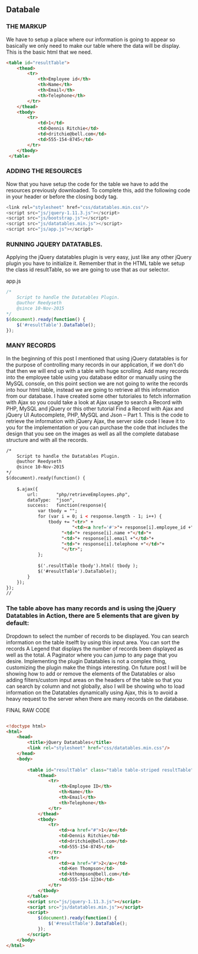 ## Databale

### THE MARKUP
We have to setup a place where our information is going to appear so basically we only need to make our table where the data will be display. This is the basic html that we need.

```html
<table id="resultTable">
 	<thead>
 		<tr>
 			<th>Employee id</th>
 			<th>Name</th>
 			<th>Email</th>
 			<th>Telephone</th>
 		</tr>
 	</thead>
 	<tbody>
 		<tr>
 			<td>1</td>
 			<td>Dennis Ritchie</td>
 			<td>dritchie@bell.com</td>
 			<td>555-154-8745</td>
 		</tr>
 	</tbody>
 </table>
 ```
 
 
### ADDING THE RESOURCES
Now that you have setup the code for the table we have to add the resources previously downloaded. To complete this, add the following code in your header or before the closing body tag.
 
```js
<link rel="stylesheet" href="css/datatables.min.css"/>
<script src="js/jquery-1.11.3.js"></script>
<script src="js/bootstrap.js"></script>
<script src="js/datatables.min.js"></script>
<script src="js/app.js"></script>
```



### RUNNING JQUERY DATATABLES.
Applying the jQuery datatables plugin is very easy, just like any other jQuery plugin you have to initialize it. Remember that in the HTML table we setup the class id resultTable, so we are going to use that as our selector.


app.js
```js
/*
	Script to handle the Datatables Plugin.
	@author Reedyseth
	@since 10-Nov-2015
*/
$(document).ready(function() {
	$('#resultTable').DataTable();
});
```

### MANY RECORDS
In the beginning  of this post I mentioned that using jQuery datatables is for the purpose of controlling many records in our application, if we don't do that then we will end up with a table with huge scrolling. Add many records into the employee table using you database editor or manually using the MySQL console, on this point section we are not going to write the records into hour html table, instead we are going to retrieve all this information from our database.
I have created some other tutoriales to fetch information with Ajax so you could take a look at Ajax usage to search a Record with PHP, MySQL and jQuery or this other tutorial Find a Record with Ajax and jQuery UI Autocomplete, PHP, MySQL and Json – Part 1.
This is the code to retrieve the information with jQuery Ajax, the server side code I leave it to you for the implementation or you can purchase the code that includes the design that you see on the images as well as all the complete database structure and with all the records.

```html
/*
	Script to handle the Datatables Plugin.
	@author Reedyseth
	@since 10-Nov-2015
*/
$(document).ready(function() {
 
	$.ajax({
		url:       "php/retrieveEmployees.php",
		dataType:  "json",
		success:   function(response){
			var tbody = "";
			for (var i = 0; i < response.length - 1; i++) {
				tbody += "<tr>" +
   			  	         "<td><a href='#'>"+ response[i].employee_id +"</a></td>"+
					 "<td>"+ response[i].name +"</td>"+
					 "<td>"+ response[i].email +"</td>"+
					 "<td>"+ response[i].telephone +"</td>"+
					 "</tr>";
			};
 
			$('.resultTable tbody').html( tbody );
 			$('#resultTable').DataTable();
		}
	});
});
//
```


### The table above has many records and is using the jQuery Datatables in Action, there are 5 elements that are given by default:

Dropdown to select the number of records to be displayed.
You can search information on the table itselft by using this input area.
You can sort the records
A Legend that displays the number of records been displayed as well as the total.
A Paginator where you can jump to any page that you desire.
Implementing the plugin Datatables is not a complex thing, customizing the plugin make the things interesting. On future post I will be showing how to add or remove the elements of the Datatables or also adding filters/custom input areas on the headers of the table so that you can search by column and not globally, also I will be showing who to load information on the Datatables dynamically using Ajax, this is to avoid a heavy request to the server when there are many records on the database.

FINAL RAW CODE

```html

<!doctype html>
<html>
    <head>
        <title>jQuery Datatables</title>
        <link rel="stylesheet" href="css/datatables.min.css"/>
    </head>
    <body>
 
    	<table id="resultTable" class="table table-striped resultTable">
	        <thead>
	            <tr>
	                <th>Employee ID</th>
	                <th>Name</th>
	                <th>Email</th>
	                <th>Telephone</th>
	            </tr>
	        </thead>
	        <tbody>
	        	<tr>
	        	    <td><a href="#">1</a></td>
	        	    <td>Dennis Ritchie</td>
	        	    <td>dritchie@bell.com</td>
	        	    <td>555-154-8745</td>
	        	</tr>
	        	<tr>
	        	    <td><a href="#">2</a></td>
	        	    <td>Ken Thompson</td>
	        	    <td>kthompson@bell.com</td>
	        	    <td>555-154-1234</td>
	        	</tr>
	        </tbody>
	    </table>
		<script src="js/jquery-1.11.3.js"></script>
        <script src="js/datatables.min.js"></script>
        <script>
        	$(document).ready(function() {
        		$('#resultTable').DataTable();
        	});
        </script>
    </body>
</html>
```


